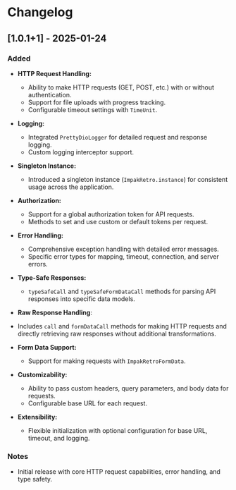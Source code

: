 # Changelog

## [1.0.1+1] - 2025-01-24
### Added
- **HTTP Request Handling:**
    - Ability to make HTTP requests (GET, POST, etc.) with or without authentication.
    - Support for file uploads with progress tracking.
    - Configurable timeout settings with `TimeUnit`.

- **Logging:**
    - Integrated `PrettyDioLogger` for detailed request and response logging.
    - Custom logging interceptor support.

- **Singleton Instance:**
    - Introduced a singleton instance (`ImpakRetro.instance`) for consistent usage across the application.

- **Authorization:**
    - Support for a global authorization token for API requests.
    - Methods to set and use custom or default tokens per request.

- **Error Handling:**
    - Comprehensive exception handling with detailed error messages.
    - Specific error types for mapping, timeout, connection, and server errors.

- **Type-Safe Responses:**
    - `typeSafeCall` and `typeSafeFormDataCall` methods for parsing API responses into specific data models.

- **Raw Response Handling**: 
- Includes `call` and `formDataCall` methods for making HTTP requests and directly retrieving raw responses without additional transformations.

- **Form Data Support:**
    - Support for making requests with `ImpakRetroFormData`.

- **Customizability:**
    - Ability to pass custom headers, query parameters, and body data for requests.
    - Configurable base URL for each request.

- **Extensibility:**
    - Flexible initialization with optional configuration for base URL, timeout, and logging.

### Notes
- Initial release with core HTTP request capabilities, error handling, and type safety.
